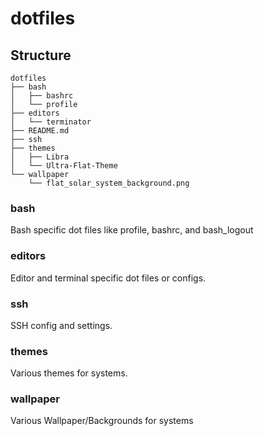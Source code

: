 # dotfiles
## Structure
```
dotfiles
├── bash
│   ├── bashrc
│   └── profile
├── editors
│   └── terminator
├── README.md
├── ssh
├── themes
│   ├── Libra
│   └── Ultra-Flat-Theme
└── wallpaper
    └── flat_solar_system_background.png
```
### bash
Bash specific dot files like profile, bashrc, and bash_logout

### editors
Editor and terminal specific dot files or configs.

### ssh
SSH config and settings.

### themes
Various themes for systems.

### wallpaper
Various Wallpaper/Backgrounds for systems

